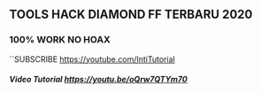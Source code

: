 ## TOOLS HACK DIAMOND FF TERBARU 2020
### 100% WORK NO HOAX

``SUBSCRIBE https://youtube.com/IntiTutorial
##### Video Tutorial https://youtu.be/oQrw7QTYm70
